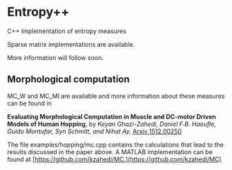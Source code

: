 # Entropy++
C++ Implementation of entropy measures

Sparse matrix implementations are available.

More information will follow soon.


## Morphological computation

MC_W and MC_MI are available and more information about these measures can be found in

<b>Evaluating Morphological Computation in Muscle and DC-motor Driven Models of Human Hopping</b>, by <i> Keyan Ghazi-Zahedi, Daniel F.B. Haeufle, Guido Montufar, Syn Schmitt, and Nihat Ay,</i> [Arxiv 1512.00250](http://arxiv.org/abs/1512.00250)

The file examples/hopping/mc.cpp contains the calculations that lead to the results discussed in the paper above. A MATLAB implementation can be found at [https://github.com/kzahedi/MC.](https://github.com/kzahedi/MC)